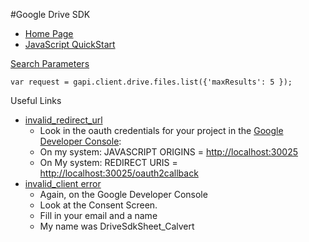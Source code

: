 #Google Drive SDK

- [Home Page][homePage]
- [JavaScript QuickStart][jsQuickStart]

[homePage]: https://developers.google.com/drive/web/
[jsQuickStart]: https://developers.google.com/drive/web/quickstart/quickstart-js

[Search Parameters](https://developers.google.com/drive/web/search-parameters)

	var request = gapi.client.drive.files.list({'maxResults': 5 });

Useful Links

- [invalid_redirect_url](http://stackoverflow.com/a/12004469/253576)
	- Look in the oauth credentials for your project in the [Google Developer Console](https://console.developers.google.com):
	- On my system: JAVASCRIPT ORIGINS = [http://localhost:30025](https://www.example.com)
	- On My system: REDIRECT URIS = [http://localhost:30025/oauth2callback](https://www.example.com)
- [invalid_client error](http://stackoverflow.com/a/18951654/253576)
	- Again, on the Google Developer Console
	- Look at the Consent Screen.
	- Fill in your email and a name
	- My name was DriveSdkSheet_Calvert
